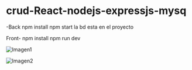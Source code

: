# crud-React-nodejs-expressjs-mysq
-Back 
npm install
npm start
la bd esta en el proyecto

Front-
npm install
npm run dev

![Imagen1](https://github.com/Johanserna1023/crud-React-nodejs-expressjs-mysq/assets/93808275/53869b6d-8a6c-47c8-bde2-9fe34fddf606)


![Imagen2](https://github.com/Johanserna1023/crud-React-nodejs-expressjs-mysq/assets/93808275/bff011b5-393f-49ed-889d-54a699fe76d3)

